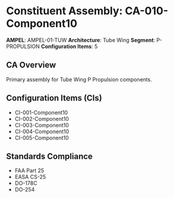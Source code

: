 # Constituent Assembly: CA-010-Component10

**AMPEL**: AMPEL-01-TUW
**Architecture**: Tube Wing
**Segment**: P-PROPULSION
**Configuration Items**: 5

## CA Overview
Primary assembly for Tube Wing P Propulsion components.

## Configuration Items (CIs)
- CI-001-Component10
- CI-002-Component10
- CI-003-Component10
- CI-004-Component10
- CI-005-Component10

## Standards Compliance
- FAA Part 25
- EASA CS-25
- DO-178C
- DO-254

